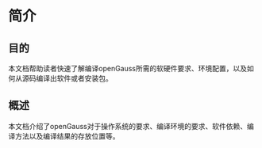 # 简介<a name="ZH-CN_TOPIC_0241496978"></a>

## 目的<a name="section1152420685710"></a>

本文档帮助读者快速了解编译openGauss所需的软硬件要求、环境配置，以及如何从源码编译出软件或者安装包。

## 概述<a name="section11267033105713"></a>

本文档介绍了openGauss对于操作系统的要求、编译环境的要求、软件依赖、编译方法以及编译结果的存放位置等。

